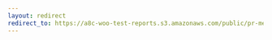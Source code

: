 ```yaml
---
layout: redirect
redirect_to: https://a8c-woo-test-reports.s3.amazonaws.com/public/pr-merge/41345/e2e/index.html
---
```


